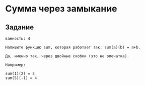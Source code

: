 # Сумма через замыкание

 ## Задание
```
важность: 4

Напишите функцию sum, которая работает так: sum(a)(b) = a+b.

Да, именно так, через двойные скобки (это не опечатка). 

Например:

sum(1)(2) = 3
sum(5)(-1) = 4



```

